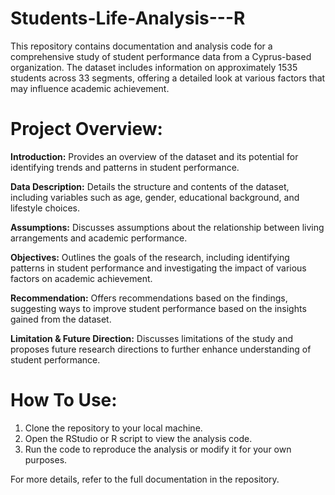 # Students-Life-Analysis---R
This repository contains documentation and analysis code for a comprehensive study of student performance data from a Cyprus-based organization. The dataset includes information on approximately 1535 students across 33 segments, offering a detailed look at various factors that may influence academic achievement.

# Project Overview:
**Introduction:** Provides an overview of the dataset and its potential for identifying trends and patterns in student performance.

**Data Description:** Details the structure and contents of the dataset, including variables such as age, gender, educational background, and lifestyle choices.

**Assumptions:** Discusses assumptions about the relationship between living arrangements and academic performance.

**Objectives:** Outlines the goals of the research, including identifying patterns in student performance and investigating the impact of various factors on academic achievement.

**Recommendation:** Offers recommendations based on the findings, suggesting ways to improve student performance based on the insights gained from the dataset.

**Limitation & Future Direction:** Discusses limitations of the study and proposes future research directions to further enhance understanding of student performance.

# How To Use:
1. Clone the repository to your local machine.
2. Open the RStudio or R script to view the analysis code.
3. Run the code to reproduce the analysis or modify it for your own purposes.

For more details, refer to the full documentation in the repository.
